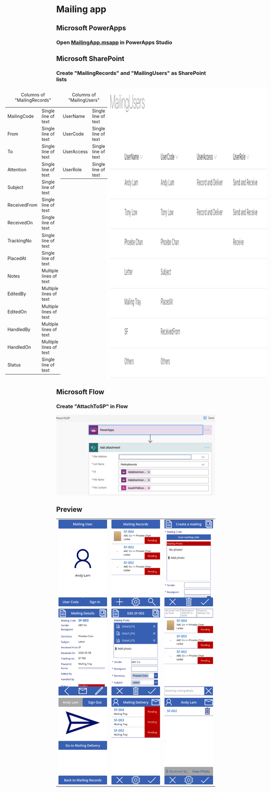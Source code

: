 <h1>Mailing app</h1>
<h2>Microsoft PowerApps</h2>
<h3>Open <a href='MailingApp.msapp'>MailingApp.msapp</a> in PowerApps Studio</h3>

<h2>Microsoft SharePoint</h2>
<h3>Create "MailingRecords" and "MailingUsers" as SharePoint lists</h3>
<div style='display:flex;justify-content:center'>
  <div>
    <p style='text-align:center;'>Columns of "MailingRecords"<p>
    <table>
     <tbody>
       <tr><td>MailingCode</td><td>Single line of text</td></tr>
       <tr><td>From</td><td>Single line of text</td></tr>
       <tr><td>To</td><td>Single line of text</td></tr>
       <tr><td>Attention</td><td>Single line of text</td></tr>
       <tr><td>Subject</td><td>Single line of text</td></tr>
       <tr><td>ReceivedFrom</td><td>Single line of text</td></tr>
       <tr><td>ReceivedOn</td><td>Single line of text</td></tr>
       <tr><td>TrackingNo</td><td>Single line of text</td></tr>
       <tr><td>PlacedAt</td><td>Single line of text</td></tr>
       <tr><td>Notes</td><td>Multiple lines of text</td></tr>
       <tr><td>EditedBy</td><td>Multiple lines of text</td></tr>
       <tr><td>EditedOn</td><td>Multiple lines of text</td></tr>
       <tr><td>HandledBy</td><td>Multiple lines of text</td></tr>
       <tr><td>HandledOn</td><td>Multiple lines of text</td></tr>
       <tr><td>Status</td><td>Single line of text</td></tr>
     </tbody>
    </table>
  </div>

  <div>
   <p style='text-align:center;'>Columns of "MailingUsers"<p>
   <table>
     <tbody>
       <tr><td>UserName</td><td>Single line of text</td></tr>
       <tr><td>UserCode</td><td>Single line of text</td></tr>
       <tr><td>UserAccess</td><td>Single line of text</td></tr>
       <tr><td>UserRole</td><td>Single line of text</td></tr>
     </tbody>
   </table>
  </div>
  
  <img src='static/MailingUsers.png'>
</div>

<h2>Microsoft Flow</h2>
<h3>Create "AttachToSP" in Flow</h3>
<img src='static/AttachToSP.png'>

<h2>Preview</h2>
<table>
  <tbody>
    <tr><td><img src='static/p1.png'></td><td><img src='static/p2.png'></td><td><img src='static/p3.png'></td></tr>
    <tr><td><img src='static/p4.png'></td><td><img src='static/p5.png'></td><td><img src='static/p6.png'></td></tr>
    <tr><td><img src='static/p7.png'></td><td><img src='static/p8.png'></td><td><img src='static/p9.png'></td></tr>
  </tbody>
</table>
